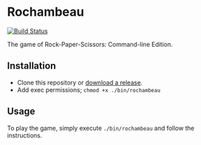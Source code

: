 # Rochambeau

[![Build Status](https://travis-ci.com/jigarius/rochambeau.svg?branch=master)](https://travis-ci.com/jigarius/rochambeau)

The game of Rock-Paper-Scissors: Command-line Edition.

## Installation

  * Clone this repository or [download a release](https://github.com/jigarius/rochambeau/releases). 
  * Add exec permissions; `chmod +x ./bin/rochambeau`

## Usage

To play the game, simply execute `./bin/rochambeau` and follow the instructions.
